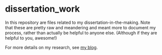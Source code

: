 # dissertation_work

In this repository are files related to my dissertation-in-the-making. Note that these are pretty raw and meandering and meant more to document my process, rather than actually be helpful to anyone else. (Although if they are helpful to you, awesome!)

For more details on my research, see [my blog](http://www.jessicadoyle.space/blog).
